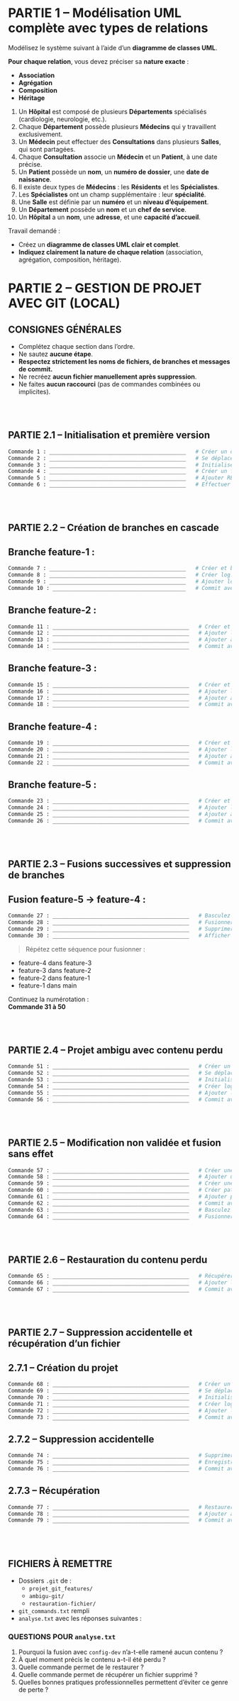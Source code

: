 # PARTIE 1 – Modélisation UML complète avec types de relations

Modélisez le système suivant à l’aide d’un **diagramme de classes UML**.

**Pour chaque relation**, vous devez préciser sa **nature exacte** :
- **Association**
- **Agrégation**
- **Composition**
- **Héritage**



1. Un **Hôpital** est composé de plusieurs **Départements** spécialisés (cardiologie, neurologie, etc.).  
2. Chaque **Département** possède plusieurs **Médecins** qui y travaillent exclusivement.  
3. Un **Médecin** peut effectuer des **Consultations** dans plusieurs **Salles**, qui sont partagées.  
4. Chaque **Consultation** associe un **Médecin** et un **Patient**, à une date précise.  
5. Un **Patient** possède un **nom**, un **numéro de dossier**, une **date de naissance**.  
6. Il existe deux types de **Médecins** : les **Résidents** et les **Spécialistes**.  
7. Les **Spécialistes** ont un champ supplémentaire : leur **spécialité**.  
8. Une **Salle** est définie par un **numéro** et un **niveau d’équipement**.  
9. Un **Département** possède un **nom** et un **chef de service**.  
10. Un **Hôpital** a un **nom**, une **adresse**, et une **capacité d’accueil**.

Travail demandé :
- Créez un **diagramme de classes UML clair et complet**.
- **Indiquez clairement la nature de chaque relation** (association, agrégation, composition, héritage).



# PARTIE 2 – GESTION DE PROJET AVEC GIT (LOCAL)

## CONSIGNES GÉNÉRALES

- Complétez chaque section dans l’ordre.  
- Ne sautez **aucune étape**.  
- **Respectez strictement les noms de fichiers, de branches et messages de commit.**  
- Ne recréez **aucun fichier manuellement après suppression**.  
- Ne faites **aucun raccourci** (pas de commandes combinées ou implicites).

<br/>
<br/>

## PARTIE 2.1 – Initialisation et première version

```bash
Commande 1 : ___________________________________________   # Créer un dossier nommé projet_git_features
Commande 2 : ___________________________________________   # Se déplacer dans le dossier
Commande 3 : ___________________________________________   # Initialiser un dépôt Git
Commande 4 : ___________________________________________   # Créer un fichier README.md avec le texte "Projet Git Features"
Commande 5 : ___________________________________________   # Ajouter README.md à la zone d’indexation
Commande 6 : ___________________________________________   # Effectuer un commit avec le message : Initialisation avec README.md
```

<br/>
<br/>

## PARTIE 2.2 – Création de branches en cascade

## Branche feature-1 :

```bash
Commande 7 : ___________________________________________   # Créer et basculer sur la branche feature-1
Commande 8 : ___________________________________________   # Créer log.txt avec la ligne "version 1"
Commande 9 : ___________________________________________   # Ajouter log.txt à l’index
Commande 10 : __________________________________________   # Commit avec le message : Ajout de la version 1 dans log.txt
```

## Branche feature-2 :

```bash
Commande 11 : ___________________________________________   # Créer et basculer sur la branche feature-2 depuis feature-1
Commande 12 : ___________________________________________   # Ajouter la ligne "version 2" à log.txt
Commande 13 : ___________________________________________   # Ajouter à l’index
Commande 14 : ___________________________________________   # Commit avec le message : Ajout de la version 2 dans log.txt
```

## Branche feature-3 :

```bash
Commande 15 : ___________________________________________   # Créer et basculer sur la branche feature-3 depuis feature-2
Commande 16 : ___________________________________________   # Ajouter la ligne "version 3" à log.txt
Commande 17 : ___________________________________________   # Ajouter à l’index
Commande 18 : ___________________________________________   # Commit avec le message : Ajout de la version 3 dans log.txt
```

## Branche feature-4 :

```bash
Commande 19 : ___________________________________________   # Créer et basculer sur la branche feature-4 depuis feature-3
Commande 20 : ___________________________________________   # Ajouter la ligne "version 4" à log.txt
Commande 21 : ___________________________________________   # Ajouter à l’index
Commande 22 : ___________________________________________   # Commit avec le message : Ajout de la version 4 dans log.txt
```

## Branche feature-5 :

```bash
Commande 23 : ___________________________________________   # Créer et basculer sur la branche feature-5 depuis feature-4
Commande 24 : ___________________________________________   # Ajouter la ligne "version 5" à log.txt
Commande 25 : ___________________________________________   # Ajouter à l’index
Commande 26 : ___________________________________________   # Commit avec le message : Ajout de la version 5 dans log.txt
```

<br/>
<br/>

## PARTIE 2.3 – Fusions successives et suppression de branches

## Fusion feature-5 → feature-4 :

```bash
Commande 27 : ___________________________________________   # Basculez sur la branche feature-4
Commande 28 : ___________________________________________   # Fusionner la branche feature-5 dans feature-4
Commande 29 : ___________________________________________   # Supprimer localement la branche feature-5
Commande 30 : ___________________________________________   # Afficher l’historique simplifié (graphique)
```

> Répétez cette séquence pour fusionner :
- feature-4 dans feature-3
- feature-3 dans feature-2
- feature-2 dans feature-1
- feature-1 dans main

Continuez la numérotation :  
**Commande 31 à 50**

<br/>
<br/>

## PARTIE 2.4 – Projet ambigu avec contenu perdu

```bash
Commande 51 : ___________________________________________   # Créer un dossier ambigu-git
Commande 52 : ___________________________________________   # Se déplacer dans le dossier
Commande 53 : ___________________________________________   # Initialiser un dépôt Git
Commande 54 : ___________________________________________   # Créer log.txt avec le contenu : Base du projet
Commande 55 : ___________________________________________   # Ajouter log.txt à l’index
Commande 56 : ___________________________________________   # Commit avec le message : Initialisation du projet avec log.txt
```

<br/>
<br/>

## PARTIE 2.5 – Modification non validée et fusion sans effet

```bash
Commande 57 : ___________________________________________   # Créer une branche config-dev
Commande 58 : ___________________________________________   # Ajouter une ligne non commitée : Contenu temporaire mais critique
Commande 59 : ___________________________________________   # Créer une branche patch-x depuis config-dev
Commande 60 : ___________________________________________   # Créer patch.txt avec une ligne de votre choix
Commande 61 : ___________________________________________   # Ajouter patch.txt à l’index
Commande 62 : ___________________________________________   # Commit avec le message : Ajout du patch X
Commande 63 : ___________________________________________   # Basculez dans la branche main
Commande 64 : ___________________________________________   # Fusionner config-dev dans main
```

<br/>
<br/>

## PARTIE 2.6 – Restauration du contenu perdu

```bash
Commande 65 : ___________________________________________   # Récupérer le contenu non commité de log.txt
Commande 66 : ___________________________________________   # Ajouter log.txt à l’index
Commande 67 : ___________________________________________   # Commit avec le message : Restauration du contenu perdu de log.txt depuis config-dev
```

<br/>
<br/>

## PARTIE 2.7 – Suppression accidentelle et récupération d’un fichier

## 2.7.1 – Création du projet

```bash
Commande 68 : ___________________________________________   # Créer un dossier restauration-fichier
Commande 69 : ___________________________________________   # Se déplacer dans ce dossier
Commande 70 : ___________________________________________   # Initialiser un dépôt Git
Commande 71 : ___________________________________________   # Créer log.txt avec les 5 lignes version 1 à version 5
Commande 72 : ___________________________________________   # Ajouter log.txt à l’index
Commande 73 : ___________________________________________   # Commit avec le message : Ajout initial de log.txt avec cinq versions
```

## 2.7.2 – Suppression accidentelle

```bash
Commande 74 : ___________________________________________   # Supprimer physiquement log.txt
Commande 75 : ___________________________________________   # Enregistrer la suppression avec git rm
Commande 76 : ___________________________________________   # Commit avec le message : Suppression accidentelle de log.txt
```

## 2.7.3 – Récupération

```bash
Commande 77 : ___________________________________________   # Restaurer le fichier supprimé avec Git
Commande 78 : ___________________________________________   # Ajouter à l’index
Commande 79 : ___________________________________________   # Commit avec le message : Restauration complète de log.txt après suppression
```

<br/>
<br/>

## FICHIERS À REMETTRE

- Dossiers `.git` de :
  - `projet_git_features/`  
  - `ambigu-git/`  
  - `restauration-fichier/`  
- `git_commands.txt` rempli  
- `analyse.txt` avec les réponses suivantes :

### QUESTIONS POUR `analyse.txt`

1. Pourquoi la fusion avec `config-dev` n’a-t-elle ramené aucun contenu ?  
2. À quel moment précis le contenu a-t-il été perdu ?  
3. Quelle commande permet de le restaurer ?  
4. Quelle commande permet de récupérer un fichier supprimé ?  
5. Quelles bonnes pratiques professionnelles permettent d’éviter ce genre de perte ?
